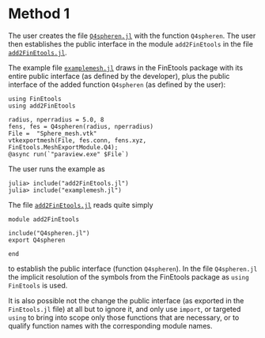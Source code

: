 # Method 1

The user creates the file [`Q4spheren.jl`](Q4spheren.jl) with the  function `Q4spheren`. The user then establishes the public interface in the module `add2FinEtools` in the file [`add2FinEtools.jl`](add2FinEtools.jl).

The  example file [`examplemesh.jl`](examplemesh.jl) draws in the FinEtools package with its entire  public interface (as defined by the developer), plus the public interface of the added function `Q4spheren` (as defined by the user):

```
using FinEtools
using add2FinEtools

radius, nperradius = 5.0, 8
fens, fes = Q4spheren(radius, nperradius)
File =  "Sphere_mesh.vtk"
vtkexportmesh(File, fes.conn, fens.xyz, FinEtools.MeshExportModule.Q4);
@async run(`"paraview.exe" $File`)
```

The user runs the example as

```
julia> include("add2FinEtools.jl")
julia> include("examplemesh.jl")
```

The file [`add2FinEtools.jl`](add2FinEtools.jl) reads quite simply

```
module add2FinEtools

include("Q4spheren.jl")
export Q4spheren

end
```

to establish the public interface (function `Q4spheren`). In the file `Q4spheren.jl` the implicit resolution of the symbols from the FinEtools package as `using FinEtools` is used.

It is also possible not the change the  public interface  (as exported in the `FinEtools.jl` file) at all but to ignore it, and only use `import`, or targeted `using` to bring into scope only those functions that are  necessary, or to qualify function names with the corresponding module names.
 